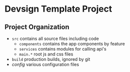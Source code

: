 Devsign Template Project
===

## Project Organization

* `src` contains all source files including code
  * `components` contains the app components by feature
  * `services` contains modules for calling api's
  * `main.*` root js and css files
* `build` production builds, ignored by git
* _config_ various configuration files